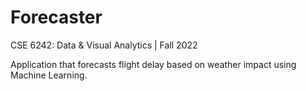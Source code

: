 # Forecaster
CSE 6242: Data & Visual Analytics | Fall 2022

Application that forecasts flight delay based on weather impact using Machine Learning.

